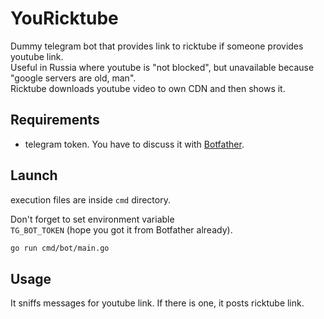 # YouRicktube

Dummy telegram bot that provides link to ricktube if someone provides youtube link.  
Useful in Russia where youtube is "not blocked", but unavailable because "google servers are old, man".  
Ricktube downloads youtube video to own CDN and then shows it. 

## Requirements
- telegram token. You have to discuss it with [Botfather](https://t.me/botfather).  

## Launch

execution files are inside `cmd` directory.  

Don't forget to set environment variable  
`TG_BOT_TOKEN` (hope you got it from Botfather already).  

```bash
go run cmd/bot/main.go
```

## Usage

It sniffs messages for youtube link. If there is one, it posts ricktube link.
